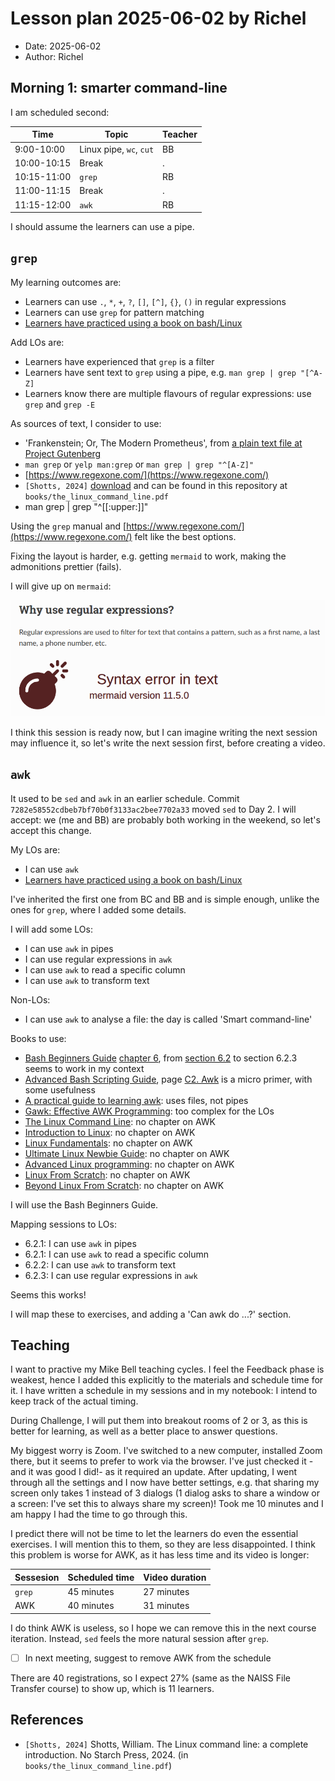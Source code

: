 # Lesson plan 2025-06-02 by Richel

- Date: 2025-06-02
- Author: Richel

## Morning 1: smarter command-line

I am scheduled second:

Time        | Topic                 |Teacher
------------|-----------------------|-------
9:00-10:00  |Linux pipe, `wc`, `cut`|BB
10:00-10:15 |Break                  |.
10:15-11:00 |`grep`                 |RB
11:00-11:15 |Break                  |.
11:15-12:00 |`awk`                  |RB

I should assume the learners can use a pipe.

## `grep`

My learning outcomes are:

- Learners can use `.`, `*`, `+`, `?`, `[]`, `[^]`, `{}`, `()` in regular expressions
- Learners can use `grep` for pattern matching
- [Learners have practiced using a book on bash/Linux](https://github.com/UPPMAX/naiss_intermediate_bash_linux/issues/7)

Add LOs are:

- Learners have experienced that `grep` is a filter
- Learners have sent text to `grep` using a pipe, e.g. `man grep | grep "[^A-Z]`
- Learners know there are multiple flavours of regular expressions:
  use `grep` and `grep -E`

As sources of text, I consider to use:

- 'Frankenstein; Or, The Modern Prometheus',
  from
  [a plain text file at Project Gutenberg](https://www.gutenberg.org/cache/epub/84/pg84.txt)
- `man grep` or `yelp man:grep` or `man grep | grep "^[A-Z]"`
- [https://www.regexone.com/](https://www.regexone.com/)
- `[Shotts, 2024]`
  [download](https://sourceforge.net/projects/linuxcommand/files/AWTLCL/21.10/AWTLCL-21.10.pdf/download)
  and can be found in this repository at `books/the_linux_command_line.pdf`
- man grep | grep "^[[:upper:]]"

Using the `grep` manual and
[https://www.regexone.com/](https://www.regexone.com/)
felt like the best options.

Fixing the layout is harder, e.g. getting `mermaid` to work, making the
admonitions prettier (fails).

I will give up on `mermaid`:

![Mermaid does not work](no_mermaid.png)

I think this session is ready now, but I can imagine
writing the next session may influence it,
so let's write the next session first,
before creating a video.

## `awk`

It used to be `sed` and `awk` in an earlier schedule. Commit
`7282e58552cdbeb7bf70b0f3133ac2bee7702a33` moved `sed` to Day 2.
I will accept: we (me and BB) are probably both working in the weekend,
so let's accept this change.

My LOs are:

- I can use `awk`
- [Learners have practiced using a book on bash/Linux](https://github.com/UPPMAX/naiss_intermediate_bash_linux/issues/7)

I've inherited the first one from BC and BB and is simple enough,
unlike the ones for `grep`, where I added some details.

I will add some LOs:

- I can use `awk` in pipes
- I can use regular expressions in `awk`
- I can use `awk` to read a specific column
- I can use `awk` to transform text

Non-LOs:

- I can use `awk` to analyse a file: the day is called 'Smart command-line'

Books to use:

- [Bash Beginners Guide](https://tldp.org/LDP/Bash-Beginners-Guide/Bash-Beginners-Guide.pdf)
  [chapter 6](https://tldp.org/LDP/Bash-Beginners-Guide/html/chap_06.html),
  from [section 6.2](https://tldp.org/LDP/Bash-Beginners-Guide/html/sect_06_02.html)
  to section 6.2.3 seems to work in my context
- [Advanced Bash Scripting Guide](https://tldp.org/LDP/abs/abs-guide.pdf),
  page [C2. Awk](https://tldp.org/LDP/abs/html/awk.html)
  is a micro primer, with some usefulness
- [A practical guide to learning awk](https://opensource.com/downloads/awk-ebook):
  uses files, not pipes
- [Gawk: Effective AWK Programming](https://www.gnu.org/software/gawk/manual/):
  too complex for the LOs
- [The Linux Command Line](https://linuxcommand.org/tlcl.php): no chapter on AWK
- [Introduction to Linux](https://tldp.org/LDP/intro-linux/intro-linux.pdf):
  no chapter on AWK
- [Linux Fundamentals](https://linux-training.be/linuxfun.pdf): no chapter on AWK
- [Ultimate Linux Newbie Guide](https://linuxnewbieguide.org/ulngebook2017/):
  no chapter on AWK
- [Advanced Linux programming](http://www.cse.hcmut.edu.vn/~hungnq/courses/nap/alp.pdf):
  no chapter on AWK
- [Linux From Scratch](https://www.linuxfromscratch.org/): no chapter on AWK
- [Beyond Linux From Scratch](https://www.linuxfromscratch.org/blfs/read.html):
  no chapter on AWK

I will use the Bash Beginners Guide.

Mapping sessions to LOs:

- 6.2.1: I can use `awk` in pipes
- 6.2.1: I can use `awk` to read a specific column
- 6.2.2: I can use `awk` to transform text
- 6.2.3: I can use regular expressions in `awk`

Seems this works!

I will map these to exercises, and adding a 'Can awk do ...?' section.

## Teaching

I want to practive my Mike Bell teaching cycles.
I feel the Feedback phase is weakest,
hence I added this explicitly to the materials
and schedule time for it. I have written a schedule in my 
sessions and in my notebook: I intend to keep track of the actual timing.

During Challenge, I will put them into breakout rooms of 2 or 3,
as this is better for learning, as well as a better place to answer questions.

My biggest worry is Zoom. I've switched to a new computer, installed
Zoom there, but it seems to prefer to work via the browser.
I've just checked it -and it was good I did!- as it required an update.
After updating, I went through all the settings and I now have better
settings, e.g. that sharing my screen only takes 1 instead of 3
dialogs (1 dialog asks to share a window or a screen: I've set this
to always share my screen)! Took me 10 minutes and I am happy I had the time
to go through this.

I predict there will not be time to let the learners
do even the essential exercises.
I will mention this to them, so they are less disappointed.
I think this problem is worse for AWK, as it has less
time and its video is longer:

Sessesion|Scheduled time|Video duration
---------|--------------|--------------
`grep`   |45 minutes    |27 minutes
AWK      |40 minutes    |31 minutes

I do think AWK is useless, so I hope we can remove this in the next
course iteration. Instead, `sed` feels the more natural session
after `grep`.

- [ ] In next meeting, suggest to remove AWK from the schedule

There are 40 registrations, so I expect 27% (same as the NAISS
File Transfer course) to show up, which is 11 learners.

## References

- `[Shotts, 2024]` Shotts, William.
  The Linux command line: a complete introduction. No Starch Press, 2024.
  (in `books/the_linux_command_line.pdf`)
